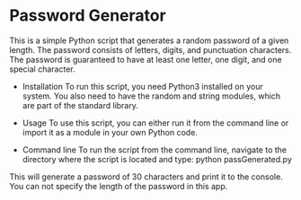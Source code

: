 # Password Generator

This is a simple Python script that generates a random password of a given length. The password consists of letters, digits, and punctuation characters. The password is guaranteed to have at least one letter, one digit, and one special character.

- Installation
To run this script, you need Python3 installed on your system. You also need to have the random and string modules, which are part of the standard library.

- Usage
To use this script, you can either run it from the command line or import it as a module in your own Python code.

- Command line
To run the script from the command line, navigate to the directory where the script is located and type: python passGenerated.py

This will generate a password of 30 characters and print it to the console. You can not specify the length of the password in this app.
